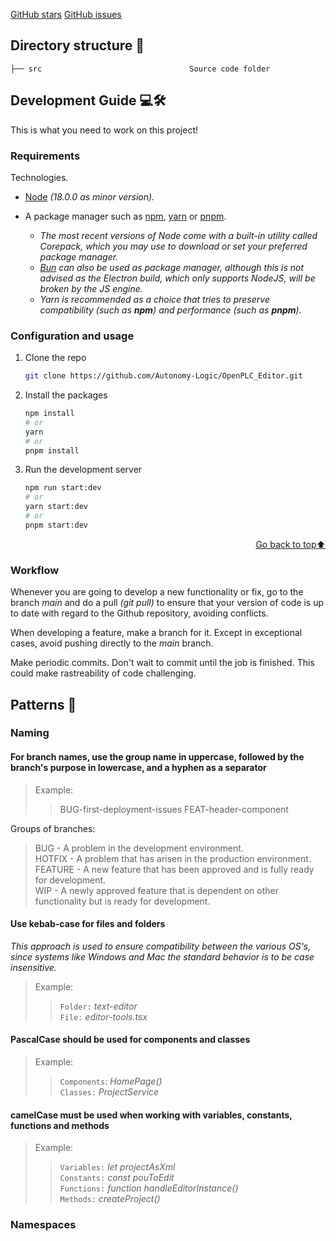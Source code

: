 [GitHub stars](https://img.shields.io/github/stars/Autonomy-Logic/OpenPLC_Editor?color=fa6470)
[GitHub issues](https://img.shields.io/github/issues/Autonomy-Logic/OpenPLC_Editor?color=d8b22d)

<!-- Lines with a comment and a "@" within are used to mark a local where double white space was used to create a line break.-->

## Directory structure 📂

```tree
├── src                                 Source code folder
```

<!-- GETTING STARTED -->

## Development Guide 💻🛠️

This is what you need to work on this project!

### Requirements

Technologies.

- [Node](https://nodejs.org/en/download) *(18.0.0 as minor version).*

- A package manager such as [npm](https://www.npmjs.com), [yarn](https://yarnpkg.com) or [pnpm](https://pnpm.io).
  - *The most recent versions of Node come with a built-in utility called Corepack, which you may use to download or set your preferred package manager.*  <!-- @ -->
  - *[Bun](https://bun.sh) can also be used as package manager, although this is not advised as the Electron build, which only supports NodeJS, will be broken by the JS engine.*
  - *Yarn is recommended as a choice that tries to preserve compatibility (such as **npm**) and performance (such as **pnpm**).*

### Configuration and usage

1. Clone the repo

   ```sh
   git clone https://github.com/Autonomy-Logic/OpenPLC_Editor.git
   ```

2. Install the packages

   ```sh
   npm install
   # or
   yarn
   # or
   pnpm install
   ```

3. Run the development server

   ```sh
   npm run start:dev
   # or
   yarn start:dev
   # or
   pnpm start:dev
   ```

<p align="right"><a href="#readme-top">Go back to top⬆️</a></p>

### Workflow

Whenever you are going to develop a new functionality or fix, go to the branch *main* and do a pull *(git pull)* to ensure that your version of code is up to date with regard to the Github repository, avoiding conflicts.

When developing a feature, make a branch for it. Except in exceptional cases, avoid pushing directly to the *main* branch.

Make periodic commits. Don't wait to commit until the job is finished. This could make rastreability of code challenging.

## Patterns 📝

### Naming

#### For branch names, use the group name in uppercase, followed by the branch's purpose in lowercase, and a hyphen as a separator

 > Example:
 >
 > > BUG-first-deployment-issues  <!-- @ -->
 > > FEAT-header-component

 Groups of branches:

 > BUG - A problem in the development environment.<br> <!-- @ -->
 > HOTFIX - A problem that has arisen in the production environment.<br> <!-- @ -->
 > FEATURE - A new feature that has been approved and is fully ready for development.<br> <!-- @ -->
 > WIP - A newly approved feature that is dependent on other functionality but is ready for development.

#### Use kebab-case for files and folders

*This approach is used to ensure compatibility between the various OS's, since systems like Windows and Mac the standard behavior is to be case insensitive.*

> Example:
>
> > `Folder:` *text-editor*<br> <!-- @ -->
> > `File:` *editor-tools.tsx*

#### PascalCase should be used for components and classes

> Example:
>
> > `Components`: *HomePage()*<br> <!-- @ -->
> > `Classes:` *ProjectService*

#### camelCase must be used when working with variables, constants, functions and methods

> Example:
>
> > `Variables:` *let projectAsXml*<br> <!-- @ -->
> > `Constants:` *const pouToEdit*<br> <!-- @ -->
> > `Functions:` *function handleEditorInstance()*<br> <!-- @ -->
> > `Methods:` *createProject()*

### Namespaces
<!-- MARKDOWN LINKS & IMAGES -->
<!-- https://www.markdownguide.org/basic-syntax/#reference-style-links -->

